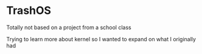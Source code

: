# TrashOS
Totally not based on a project from a school class

Trying to learn more about kernel so I wanted to expand on what I originally had
